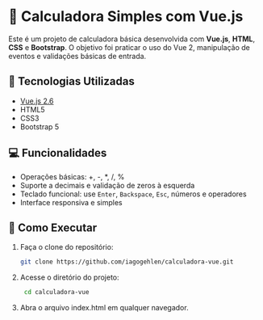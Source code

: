 # 🧮 Calculadora Simples com Vue.js

Este é um projeto de calculadora básica desenvolvida com **Vue.js**, **HTML**, **CSS** e **Bootstrap**. O objetivo foi praticar o uso do Vue 2, manipulação de eventos e validações básicas de entrada.

## 🔧 Tecnologias Utilizadas

- [Vue.js 2.6](https://vuejs.org/)
- HTML5
- CSS3
- Bootstrap 5

## 💻 Funcionalidades

- Operações básicas: +, -, *, /, %
- Suporte a decimais e validação de zeros à esquerda
- Teclado funcional: use `Enter`, `Backspace`, `Esc`, números e operadores
- Interface responsiva e simples

## 🚀 Como Executar

1. Faça o clone do repositório:
    ```bash
   git clone https://github.com/iagogehlen/calculadora-vue.git
2. Acesse o diretório do projeto:
   ```bash
    cd calculadora-vue
3. Abra o arquivo index.html em qualquer navegador.

